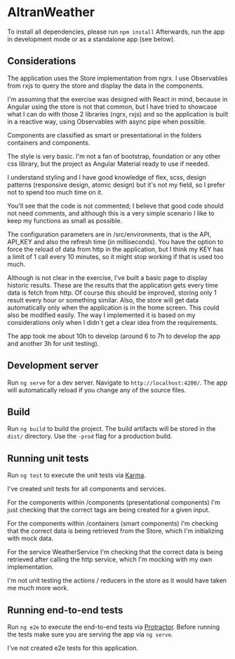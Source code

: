 # AltranWeather

To install all dependencies, please run ```npm install```
Afterwards, run the app in development mode or as a standalone app (see below).

## Considerations

The application uses the Store implementation from ngrx.
I use Observables from rxjs to query the store and display the data in the components.

I'm assuming that the exercise was designed with React in mind, because in Angular using the store is not that common, but I have tried to showcase what I can do with those 2 libraries (ngrx, rxjs) and so the application is built in a reactive way, using Observables with async pipe when possible.

Components are classified as smart or presentational in the folders containers and components.

The style is very basic. I'm not a fan of bootstrap, foundation or any other css library, but the project as Angular Material ready to use if needed. 

I understand styling and I have good knowledge of flex, scss, design patterns (responsive design, atomic design) but it's not my field, so I prefer not to spend too much time on it.

You'll see that the code is not commented; I believe that good code should not need comments, and although this is a very simple scenario I like to keep my functions as small as possible.

The configuration parameters are in /src/environments, that is the API, API_KEY and also the refresh time (in milliseconds). You have the option to force the reload of data from http in the application, but I think my KEY has a limit of 1 call every 10 minutes, so it might stop working if that is used too much.

Although is not clear in the exercise, I've built a basic page to display historic results. These are the results that the application gets every time data is fetch from http. Of course this should be improved, storing only 1 result every hour or something similar.
Also, the store will get data automatically only when the application is in the home screen. This could also be modified easily.
The way I implemented it is based on my considerations only when I didn´t get a clear idea from the requirements.

The app took me about 10h to develop (around 6 to 7h to develop the app and another 3h for unit testing).

## Development server

Run `ng serve` for a dev server. Navigate to `http://localhost:4200/`. The app will automatically reload if you change any of the source files.

## Build

Run `ng build` to build the project. The build artifacts will be stored in the `dist/` directory. Use the `-prod` flag for a production build.

## Running unit tests

Run `ng test` to execute the unit tests via [Karma](https://karma-runner.github.io).

I've created unit tests for all components and services.

For the components within /components (presentational components) I'm just checking that the correct tags are being created for a given input.

For the components within /containers (smart components) I'm checking that the correct data is being retrieved from the Store, which I'm initializing with mock data.

For the service WeatherService I'm checking that the correct data is being retrieved after calling the http service, which I'm mocking with my own implementation.

I'm not unit testing the actions / reducers in the store as it would have taken me much more work.

## Running end-to-end tests

Run `ng e2e` to execute the end-to-end tests via [Protractor](http://www.protractortest.org/).
Before running the tests make sure you are serving the app via `ng serve`.

I've not created e2e tests for this application.